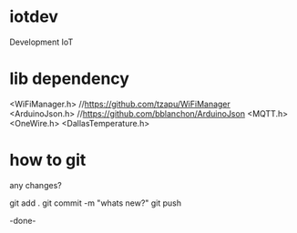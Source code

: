 # iotdev
Development IoT


# lib dependency

<WiFiManager.h>          //https://github.com/tzapu/WiFiManager
<ArduinoJson.h>          //https://github.com/bblanchon/ArduinoJson
<MQTT.h>
<OneWire.h>
<DallasTemperature.h>


# how to git

any changes?

git add .
git commit -m "whats new?"
git push

-done-